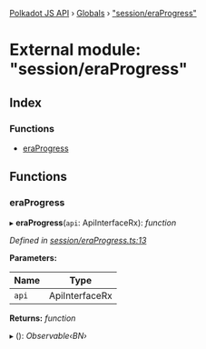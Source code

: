 [Polkadot JS API](../README.md) › [Globals](../globals.md) › ["session/eraProgress"](_session_eraprogress_.md)

# External module: "session/eraProgress"

## Index

### Functions

* [eraProgress](_session_eraprogress_.md#eraprogress)

## Functions

###  eraProgress

▸ **eraProgress**(`api`: ApiInterfaceRx): *function*

*Defined in [session/eraProgress.ts:13](https://github.com/polkadot-js/api/blob/26be5e0cc5/packages/api-derive/src/session/eraProgress.ts#L13)*

**Parameters:**

Name | Type |
------ | ------ |
`api` | ApiInterfaceRx |

**Returns:** *function*

▸ (): *Observable‹BN›*
